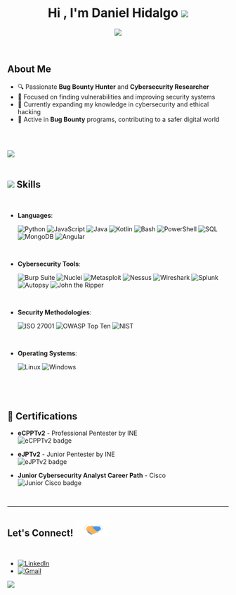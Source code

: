 <h1 align="center"><b>Hi , I'm Daniel Hidalgo </b><img src="https://media.giphy.com/media/hvRJCLFzcasrR4ia7z/giphy.gif" width="35"></h1>

<p align="center">
  <a href="https://github.com/danielhidalgo2/readme-typing-svg"><img src="https://readme-typing-svg.herokuapp.com?font=Time+New+Roman&color=cyan&size=25&center=true&vCenter=true&width=600&height=100&lines=Cybersecurity+Researcher;Bug+Bounty+Hunter;Ethical+Hacker;Security+Analyst;Always+learning..."></a>
</p>

<br>

## **About Me**

- 🔍 Passionate **Bug Bounty Hunter** and **Cybersecurity Researcher**
- 🎯 Focused on finding vulnerabilities and improving security systems
- 📖 Currently expanding my knowledge in cybersecurity and ethical hacking
- 🌱 Active in **Bug Bounty** programs, contributing to a safer digital world

<br><br>

<img src="https://user-images.githubusercontent.com/73097560/115834477-dbab4500-a447-11eb-908a-139a6edaec5c.gif"><br><br>

## <img src="https://media2.giphy.com/media/QssGEmpkyEOhBCb7e1/giphy.gif?cid=ecf05e47a0n3gi1bfqntqmob8g9aid1oyj2wr3ds3mg700bl&rid=giphy.gif" width="25"><b> Skills</b>
<br>

<p align="center">

- **Languages**:
  
    ![Python](https://img.shields.io/badge/Python-%2314354C.svg?style=for-the-badge&logo=python&logoColor=white)
    ![JavaScript](https://img.shields.io/badge/JavaScript-%23F7DF1E.svg?style=for-the-badge&logo=javascript&logoColor=black)
    ![Java](https://img.shields.io/badge/Java-%23ED8B00.svg?style=for-the-badge&logo=java&logoColor=white)
    ![Kotlin](https://img.shields.io/badge/Kotlin-%230095D5.svg?style=for-the-badge&logo=kotlin&logoColor=white)
    ![Bash](https://img.shields.io/badge/Bash-%23000000.svg?style=for-the-badge&logo=gnu-bash&logoColor=white)
    ![PowerShell](https://img.shields.io/badge/PowerShell-%235391FE.svg?style=for-the-badge&logo=powershell&logoColor=white)
    ![SQL](https://img.shields.io/badge/SQL-%230074C2.svg?style=for-the-badge&logo=postgresql&logoColor=white)
    ![MongoDB](https://img.shields.io/badge/MongoDB-%2347A248.svg?style=for-the-badge&logo=mongodb&logoColor=white)
    ![Angular](https://img.shields.io/badge/Angular-%23DD0031.svg?style=for-the-badge&logo=angular&logoColor=white)

<br>

- **Cybersecurity Tools**:

    ![Burp Suite](https://img.shields.io/badge/Burp%20Suite-FF6800?style=for-the-badge&logo=burpsuite&logoColor=white)
    ![Nuclei](https://img.shields.io/badge/Nuclei-%230078d7.svg?style=for-the-badge&logo=nuclei&logoColor=white)
    ![Metasploit](https://img.shields.io/badge/Metasploit-%23A83232.svg?style=for-the-badge&logo=metasploit&logoColor=white)
    ![Nessus](https://img.shields.io/badge/Nessus-%231D79FF.svg?style=for-the-badge&logo=nessus&logoColor=white)
    ![Wireshark](https://img.shields.io/badge/Wireshark-%236173B7.svg?style=for-the-badge&logo=wireshark&logoColor=white)
    ![Splunk](https://img.shields.io/badge/Splunk-%23000000.svg?style=for-the-badge&logo=splunk&logoColor=white)
    ![Autopsy](https://img.shields.io/badge/Autopsy-%234285F4.svg?style=for-the-badge&logo=autopsy&logoColor=white)
    ![John the Ripper](https://img.shields.io/badge/John%20the%20Ripper-%23F05847.svg?style=for-the-badge&logo=johntheripper&logoColor=white)

<br>

- **Security Methodologies**:

    ![ISO 27001](https://img.shields.io/badge/ISO%2027001-%23327FC7.svg?style=for-the-badge&logo=iso27001&logoColor=white)
    ![OWASP Top Ten](https://img.shields.io/badge/OWASP%20Top%2010-%23F05847.svg?style=for-the-badge&logo=owasp&logoColor=white)
    ![NIST](https://img.shields.io/badge/NIST-%234285F4.svg?style=for-the-badge&logo=nist&logoColor=white)

<br>

- **Operating Systems**:

    ![Linux](https://img.shields.io/badge/Linux-FCC624?style=for-the-badge&logo=linux&logoColor=black)
    ![Windows](https://img.shields.io/badge/Windows-0078d7.svg?style=for-the-badge&logo=windows&logoColor=white)

<br>
</p>

<br>

## 📜 Certifications

- **eCPPTv2** - Professional Pentester by INE  
  <img src="https://api.accredible.com/v1/frontend/credential_website_embed_image/badge/105477677" alt="eCPPTv2 badge" width="120">

- **eJPTv2** - Junior Pentester by INE  
  <img src="https://api.accredible.com/v1/frontend/credential_website_embed_image/badge/92074079" alt="eJPTv2 badge" width="120">

- **Junior Cybersecurity Analyst Career Path** - Cisco  
  <img src="https://images.credly.com/size/340x340/images/441578ec-c0f3-46cc-95fc-86b27e90cf4f/image.png" alt="Junior Cisco badge" width="120">


<br>

-----

## <b> Let's Connect!</b> <img src="https://github.com/0xAbdulKhalid/0xAbdulKhalid/raw/main/assets/mdImages/handshake.gif" width="80">
<br>
<div align='left'>
<ul>
<li><a href="https://linkedin.com/in/daniel-hidalgo-pagés" target="_blank"><img src="https://img.shields.io/badge/LinkedIn-%230077B5.svg?style=for-the-badge&logo=linkedin&logoColor=white" alt="LinkedIn"></a></li>
<li><a href="mailto:danielhidalgo20001@gmail.com" target="_blank"><img src="https://img.shields.io/badge/Email-D14836?style=for-the-badge&logo=gmail&logoColor=white" alt="Gmail"></a></li>
</ul>
</div>

<img src="https://user-images.githubusercontent.com/73097560/115834477-dbab4500-a447-11eb-908a-139a6edaec5c.gif">
